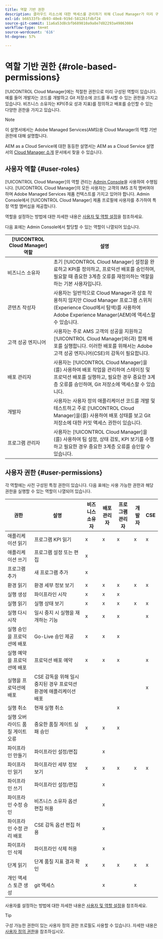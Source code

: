 ```yaml
---
title: 역할 기반 권한
description: 클라우드 리소스에 대한 액세스를 관리하기 위해 Cloud Manager가 미리 구성한 역할 기반 사용 권한에 대해 알아보십시오.
exl-id: b66533fb-db93-40e8-919d-581261fdbf24
source-git-commit: 11a6a53d8cbfb689810a9a8e7d82293a49863084
workflow-type: tm+mt
source-wordcount: '616'
ht-degree: 57%

---
```



# 역할 기반 권한 {#role-based-permissions}

[!UICONTROL Cloud Manager]에는 적절한 권한으로 미리 구성된 역할이 있습니다. 예를 들어 개발자는 코드를 개발하고 Git 저장소에 코드를 푸시할 수 있는 권한을 가지고 있습니다. 비즈니스 소유자는 KPI(주요 성과 지표)를 정의하고 배포를 승인할 수 있는 다양한 권한을 가지고 있습니다.

>[!NOTE]
>
>이 설명서에서는 Adobe Managed Services(AMS)용 Cloud Manager의 역할 기반 권한에 대해 설명합니다.
>
>AEM as a Cloud Service에 대한 동등한 설명서는 AEM as a Cloud Service 설명서의 [Cloud Manager 소개](https://experienceleague.adobe.com/en/docs/experience-manager-cloud-service/content/onboarding/concepts/cloud-manager-introduction#role-based-permissions) 문서에서 찾을 수 있습니다.

## 사용자 역할 {#user-roles}

[!UICONTROL Cloud Manager]의 역할 관리는 [Admin Console](https://helpx.adobe.com/kr/enterprise/using/admin-console.html)을 사용하여 수행됩니다. [!UICONTROL Cloud Manager]의 모든 사용자는 고객의 IMS 조직 멤버여야 하며 Adobe Managed Services 제품 컨텍스트를 가지고 있어야 합니다. Admin Console에서 [!UICONTROL Cloud Manager] 제품 프로필에 사용자를 추가하여 특정 역할 멤버십을 제공합니다.

역할을 설정하는 방법에 대한 자세한 내용은 [사용자 및 역할 설정](/help/requirements/users-and-roles.md)을 참조하세요.

다음 표에는 Admin Console에서 할당할 수 있는 역할이 나열되어 있습니다.

| [!UICONTROL Cloud Manager] 역할 | 설명 |
|---|---|
| 비즈니스 소유자 | 초기 [!UICONTROL Cloud Manager] 설정을 완료하고 KPI를 정의하고, 프로덕션 배포를 승인하며, 필요할 때 중요한 3계층 오류를 재정의하는 역할을 하는 기본 사용자입니다. |
| 콘텐츠 작성자 | 사용자는 일반적으로 Cloud Manager과 상호 작용하지 않지만 Cloud Manager 프로그램 스위처(Experience Cloud에서 탐색)를 사용하여 Adobe Experience Manager(AEM)에 액세스할 수 있습니다. |
| 고객 성공 엔지니어 | 사용자는 주로 AMS 고객의 성공을 지원하고 [!UICONTROL Cloud Manager]와(과) 함께 배포를 실행합니다. 이러한 배포를 위해서는 Adobe 고객 성공 엔지니어(CSE)의 감독이 필요합니다. |
| 배포 관리자 | 사용자는 [!UICONTROL Cloud Manager]을(를) 사용하여 배포 작업을 관리하여 스테이징 및 프로덕션 배포를 실행하고, 필요한 경우 중요한 3계층 오류를 승인하며, Git 저장소에 액세스할 수 있습니다. |
| 개발자 | 사용자는 사용자 정의 애플리케이션 코드를 개발 및 테스트하고 주로 [!UICONTROL Cloud Manager]을(를) 사용하여 배포 상태를 보고 Git 저장소에 대한 커밋 액세스 권한이 있습니다. |
| 프로그램 관리자 | 사용자는 [!UICONTROL Cloud Manager]을(를) 사용하여 팀 설정, 상태 검토, KPI 보기를 수행하고 필요한 경우 중요한 3계층 오류를 승인할 수 있습니다. |

## 사용자 권한 {#user-permissions}

각 역할에는 사전 구성된 특정 권한이 있습니다. 다음 표에는 사용 가능한 권한과 해당 권한을 실행할 수 있는 역할이 나열되어 있습니다.

| 권한 | 설명 | 비즈니스 소유자 | 배포 관리자 | 프로그램 관리자 | 개발자 | CSE |
| --- | --- | --- | --- | --- | --- | --- |
| 애플리케이션 읽기 | 프로그램 KPI 읽기 | x | x | x | x | x |
| 애플리케이션 쓰기 | 프로그램 설정 또는 편집 | x | | | | |
| 프로그램 추가 | 새 프로그램 추가 | x | | | | |
| 환경 읽기 | 환경 세부 정보 보기 | x | x | x | x | x |
| 실행 생성 | 파이프라인 시작 | x | x | x | | |
| 실행 읽기 | 실행 상태 보기 | x | x | x | x | x |
| 실행 다시 시작 | 일시 중지 시 실행을 재개하는 기능 | x | x | x | | x |
| 실행 승인을 프로덕션에 배포 | Go-Live 승인 제공 | x | x | x | | |
| 실행 예약을 프로덕션에 배포 | 프로덕션 배포 예약 | x | x | x | | x |
| 실행을 프로덕션에 배포 | CSE 감독을 위해 일시 중지된 경우 프로덕션 환경에 애플리케이션 배포 | | | | | x |
| 실행 취소 | 현재 실행 취소 | | | x | | |
| 실행 오버라이드 품질 게이트 오류 | 중요한 품질 게이트 실패 승인 | x | x | x | | |
| 파이프라인 만들기 | 파이프라인 설정/편집 | | x | | | |
| 파이프라인 읽기 | 파이프라인 세부 정보 보기 | x | x | x | x | x |
| 파이프라인 쓰기 | 파이프라인 설정/편집 | | x | | | |
| 파이프라인 수정 승인 | 비즈니스 소유자 옵션 편집 허용 | | x | | | |
| 파이프라인 수정 관리 배포 | CSE 감독 옵션 편집 허용 | | x | | | |
| 파이프라인 삭제 | 파이프라인 삭제 허용 | | x | | | |
| 단계 읽기 | 단계 품질 지표 결과 확인 | x | x | x | x | x |
| 개인 액세스 토큰 생성 | git 액세스 | | x | | x | |

사용자를 설정하는 방법에 대한 자세한 내용은 [사용자 및 역할 설정](/help/requirements/users-and-roles.md)을 참조하세요.

>[!TIP]
>
>구성 가능한 권한이 있는 사용자 정의 권한 프로필도 사용할 수 있습니다. 자세한 내용은 [사용자 정의 권한](/help/using/custom-permissions.md)을 참조하십시오.
